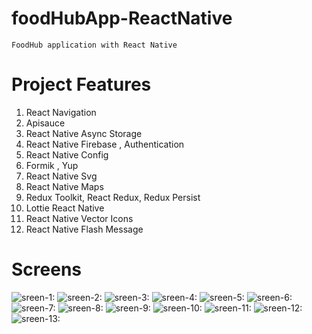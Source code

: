 # foodHubApp-ReactNative

    FoodHub application with React Native

# Project Features

1.  React Navigation
2.  Apisauce
3.  React Native Async Storage
4.  React Native Firebase , Authentication
5.  React Native Config
6.  Formik , Yup
7.  React Native Svg
8.  React Native Maps
9.  Redux Toolkit, React Redux, Redux Persist
10. Lottie React Native
11. React Native Vector Icons
12. React Native Flash Message

# Screens

![sreen-1: ](./1.png)
![sreen-2: ](./2.png)
![sreen-3: ](./3.png)
![sreen-4: ](./4.png)
![sreen-5: ](./5.png)
![sreen-6: ](./6.png)
![sreen-7: ](./7.png)
![sreen-8: ](./8.png)
![sreen-9: ](./9.png)
![sreen-10: ](./10.png)
![sreen-11: ](./11.png)
![sreen-12: ](./12.png)
![sreen-13: ](./13.png)
